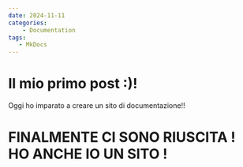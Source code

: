 ```yaml
---
date: 2024-11-11
categories:
    - Documentation
tags:
   - MkDocs
---
```


# Il mio primo post :)!

Oggi ho imparato a creare un sito di documentazione!!

# FINALMENTE CI SONO RIUSCITA ! HO ANCHE IO UN SITO !
